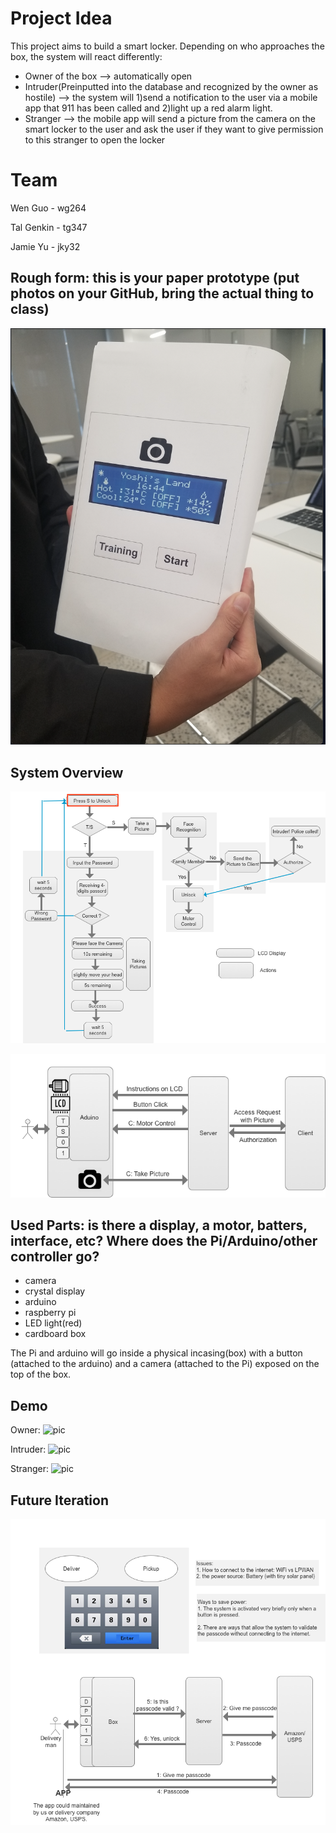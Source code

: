 # Project Idea

This project aims to build a smart locker. Depending on who approaches the box, the system will react differently:
- Owner of the box --> automatically open
- Intruder(Preinputted into the database and recognized by the owner as hostile) --> the system will 1)send a notification to the user via a mobile app that 911 has been called and 2)light up a red alarm light. 
- Stranger --> the mobile app will send a picture from the camera on the smart locker to the user and ask the user if they want to give permission to this stranger to open the locker

# Team

Wen Guo - wg264

Tal Genkin - tg347

Jamie Yu - jky32 

## Rough form: this is your paper prototype (put photos on your GitHub, bring the actual thing to class)

![pic](https://github.com/jamiekimyu/interactive_faces/blob/master/random/paper-prototype.png)

## System Overview 

![pic](https://github.com/jamiekimyu/interactive_faces/blob/master/random/logic.png)

![pic](https://github.com/jamiekimyu/interactive_faces/blob/master/random/system_overview.png)
 
## Used Parts: is there a display, a motor, batters, interface, etc? Where does the Pi/Arduino/other controller go?

* camera
* crystal display
* arduino
* raspberry pi
* LED light(red)
* cardboard box

The Pi and arduino will go inside a physical incasing(box) with a button (attached to the arduino) and a camera (attached to the Pi) exposed on the top of the box.

## Demo

Owner: ![pic](https://youtu.be/iuwYQUVQ2bQ)

Intruder: ![pic](https://youtu.be/d70SzQ9bG3E)

Stranger: ![pic](https://youtu.be/NBBzV9-Bz_E)

## Future Iteration  

![pic](https://github.com/jamiekimyu/interactive_faces/blob/master/random/future_plan.png)
